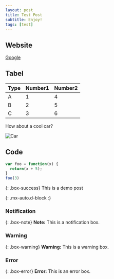 ```yaml
---
layout: post
title: Test Post
subtitle: Enjoy!
tags: [test]
---
```


## Website

[Google](https://www.google.com/?&bih=933&biw=1680&hl=en)

## Tabel

| Type | Number1 | Number2 |
| :--- | :------ | :------ |
| A    | 1       | 4       |
| B    | 2       | 5       |
| C    | 3       | 6       |

How about a cool car?

![Car](https://images.cars.com/in/v2/stock_photos/77aeca88-d0af-4824-bbfd-d84ce2538524/1af0ca3f-5236-47a5-a487-32b49ec94f27.png?w=1000)

## Code

```javascript
var foo = function(x) {
  return(x + 5);
}
foo(3)
```

{: .box-success} This is a demo post



{: .mx-auto.d-block :}



### Notification

{: .box-note} **Note:** This is a notification box.

### Warning

{: .box-warning} **Warning:** This is a warning box.

### Error

{: .box-error} **Error:** This is an error box.
